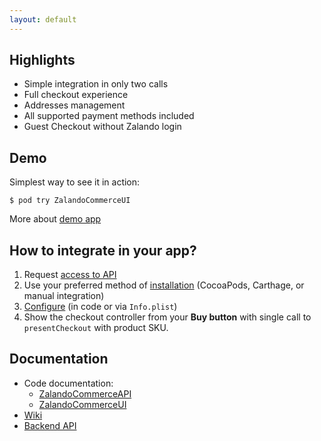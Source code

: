 ```yaml
---
layout: default
---
```



## Highlights

* Simple integration in only two calls
* Full checkout experience
* Addresses management
* All supported payment methods included
* Guest Checkout without Zalando login

## Demo

Simplest way to see it in action:

```
$ pod try ZalandoCommerceUI
```

More about [demo app](https://github.com/zalando-incubator/atlas-ios/wiki/Demo-App)

## How to integrate in your app?

1. Request [access to API](https://zalando-incubator.github.io/checkoutapi-docs/#how-to-get-access-to-our-components)
1. Use your preferred method of [installation](https://github.com/zalando-incubator/atlas-ios/wiki/Installation) (CocoaPods, Carthage, or manual integration)
1. [Configure](https://github.com/zalando-incubator/atlas-ios/wiki/Configuration) (in code or via `Info.plist`)
1. Show the checkout controller from your __Buy button__ with single call to `presentCheckout` with product SKU.

## Documentation

* Code documentation:
    * [ZalandoCommerceAPI](zalando-commerce-api)
    * [ZalandoCommerceUI](zalando-commerce-ui)
* [Wiki](https://github.com/zalando-incubator/atlas-ios/wiki)
* [Backend API](https://zalando-incubator.github.io/checkoutapi-docs/)

